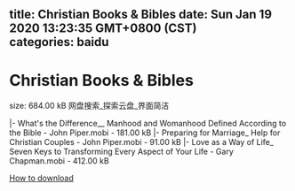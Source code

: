 
title: Christian Books & Bibles
date: Sun Jan 19 2020 13:23:35 GMT+0800 (CST)    
categories: baidu
---

# Christian Books & Bibles
size: 684.00 kB
 网盘搜索_探索云盘_界面简洁
 
|- What's the Difference__ Manhood and Womanhood Defined According to the Bible - John Piper.mobi - 181.00 kB
|- Preparing for Marriage_ Help for Christian Couples - John Piper.mobi - 91.00 kB
|- Love as a Way of Life_ Seven Keys to Transforming Every Aspect of Your Life - Gary Chapman.mobi - 412.00 kB

[How to download](https://bpcam.bemobtrk.com/go/2ceec3aa-1ca2-46d6-b9ff-aaa5c184517c?jno=799)